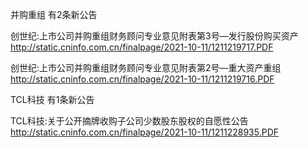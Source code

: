 并购重组 有2条新公告 

创世纪:上市公司并购重组财务顾问专业意见附表第3号—发行股份购买资产 http://static.cninfo.com.cn/finalpage/2021-10-11/1211219717.PDF 

创世纪:上市公司并购重组财务顾问专业意见附表第2号—重大资产重组 http://static.cninfo.com.cn/finalpage/2021-10-11/1211219716.PDF 

TCL科技 有1条新公告 

TCL科技:关于公开摘牌收购子公司少数股东股权的自愿性公告 http://static.cninfo.com.cn/finalpage/2021-10-11/1211228935.PDF 

